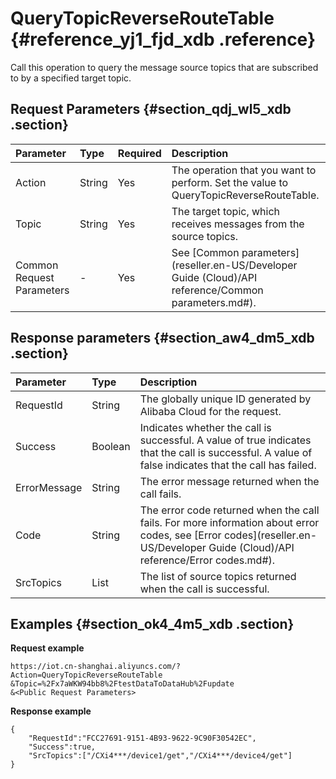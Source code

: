 # QueryTopicReverseRouteTable {#reference_yj1_fjd_xdb .reference}

Call this operation to query the message source topics that are subscribed to by a specified target topic.

## Request Parameters {#section_qdj_wl5_xdb .section}

|Parameter|Type|Required|Description|
|:--------|:---|:-------|:----------|
|Action|String|Yes|The operation that you want to perform. Set the value to QueryTopicReverseRouteTable.|
|Topic|String|Yes|The target topic, which receives messages from the source topics.|
|Common Request Parameters|-|Yes|See [Common parameters](reseller.en-US/Developer Guide (Cloud)/API reference/Common parameters.md#).|

## Response parameters {#section_aw4_dm5_xdb .section}

|Parameter|Type|Description|
|:--------|:---|:----------|
|RequestId|String|The globally unique ID generated by Alibaba Cloud for the request.|
|Success|Boolean|Indicates whether the call is successful. A value of true indicates that the call is successful. A value of false indicates that the call has failed.|
|ErrorMessage|String|The error message returned when the call fails.|
|Code|String|The error code returned when the call fails. For more information about error codes, see [Error codes](reseller.en-US/Developer Guide (Cloud)/API reference/Error codes.md#).|
|SrcTopics|List|The list of source topics returned when the call is successful.|

## Examples {#section_ok4_4m5_xdb .section}

**Request example**

```
https://iot.cn-shanghai.aliyuncs.com/?Action=QueryTopicReverseRouteTable
&Topic=%2Fx7aWKW94bb8%2FtestDataToDataHub%2Fupdate
&<Public Request Parameters>
```

**Response example**

```
{
    "RequestId":"FCC27691-9151-4B93-9622-9C90F30542EC",
    "Success":true,
    "SrcTopics":["/CXi4***/device1/get","/CXi4***/device4/get"]
}
```

